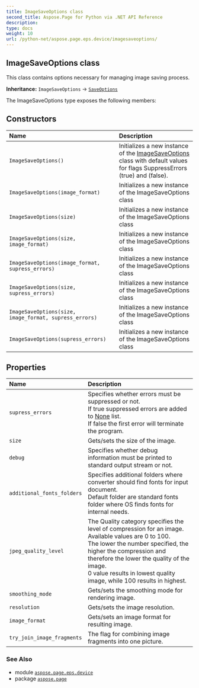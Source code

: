 ```yaml
---
title: ImageSaveOptions class
second_title: Aspose.Page for Python via .NET API Reference
description: 
type: docs
weight: 10
url: /python-net/aspose.page.eps.device/imagesaveoptions/
---
```


## ImageSaveOptions class

This class contains options necessary for managing image saving process.

**Inheritance:** `ImageSaveOptions` → [`SaveOptions`](/page/python-net/aspose.page/saveoptions)

The ImageSaveOptions type exposes the following members:
## Constructors
| Name | Description |
| :- | :- |
| `ImageSaveOptions()` | Initializes a new instance of the [ImageSaveOptions](/page/python-net/aspose.page.eps.device/imagesaveoptions/) class with default values <br/>            for flags SuppressErrors (true) and  (false). |
| `ImageSaveOptions(image_format)` | Initializes a new instance of the ImageSaveOptions class |
| `ImageSaveOptions(size)` | Initializes a new instance of the ImageSaveOptions class |
| `ImageSaveOptions(size, image_format)` | Initializes a new instance of the ImageSaveOptions class |
| `ImageSaveOptions(image_format, supress_errors)` | Initializes a new instance of the ImageSaveOptions class |
| `ImageSaveOptions(size, supress_errors)` | Initializes a new instance of the ImageSaveOptions class |
| `ImageSaveOptions(size, image_format, supress_errors)` | Initializes a new instance of the ImageSaveOptions class |
| `ImageSaveOptions(supress_errors)` | Initializes a new instance of the ImageSaveOptions class |
## Properties
| Name | Description |
| :- | :- |
| `supress_errors` | Specifies whether errors must be suppressed or not.<br/>            If true suppressed errors are added to [None](/page/python-net/aspose.page/saveoptions/) list.<br/>            If false the first error will terminate the program. |
| `size` | Gets/sets the size of the image. |
| `debug` | Specifies whether debug information must be printed to standard output stream or not. |
| `additional_fonts_folders` | Specifies additional folders where converter should find fonts for input document.<br/>            Default folder are standard fonts folder where OS finds fonts for internal needs. |
| `jpeg_quality_level` | The Quality category specifies the level of compression for an image.<br/>            Available values are 0 to 100. <br/>            The lower the number specified, the higher the compression and therefore the lower the quality of the image. <br/>            0 value results in lowest quality image, while 100 results in highest. |
| `smoothing_mode` | Gets/sets the smoothing mode for rendering image. |
| `resolution` | Gets/sets the image resolution. |
| `image_format` | Gets/sets an image format for resulting image. |
| `try_join_image_fragments` | The flag for combining image fragments into one picture. |

### See Also

* module [`aspose.page.eps.device`](/page/python-net/aspose.page.eps.device/)
* package [`aspose.page`](/page/python-net/)


